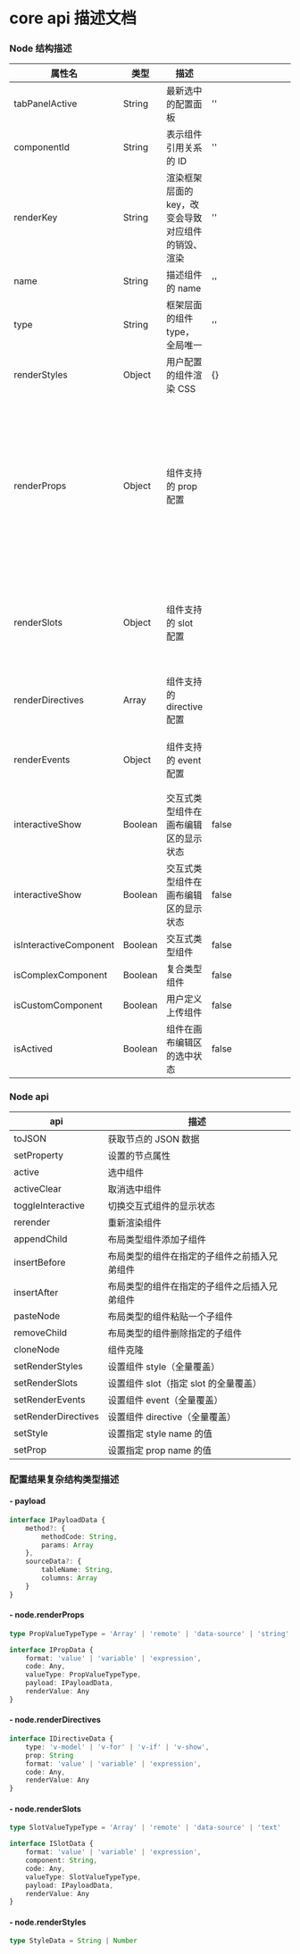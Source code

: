 # core api 描述文档

### Node 结构描述

<table style="width: 100%">
    <thead>
        <tr>
            <th>属性名</th>
            <th>类型</th>
            <th>描述</th>
            <th>结构说明</th>
        </tr>
    </thead>
    <tbody>
        <tr>
            <td>tabPanelActive</td>
            <td>String</td>
            <td>最新选中的配置面板</td>
            <td>''</td>
        </tr>
        <tr>
            <td>componentId</td>
            <td>String</td>
            <td>表示组件引用关系的 ID</td>
            <td>''</td>
        </tr>
        <tr>
            <td>renderKey</td>
            <td>String</td>
            <td>渲染框架层面的 key，改变会导致对应组件的销毁、渲染</td>
            <td>''</td>
        </tr>
        <tr>
            <td>name</td>
            <td>String</td>
            <td>描述组件的 name</td>
            <td>''</td>
        </tr>
        <tr>
            <td>type</td>
            <td>String</td>
            <td>框架层面的组件 type，全局唯一</td>
            <td>''</td>
        </tr>
        <tr>
            <td>renderStyles</td>
            <td>Object</td>
            <td>用户配置的组件渲染 CSS</td>
            <td>
                {}
            </td>
        </tr>
        <tr>
            <td>renderProps</td>
            <td>Object</td>
            <td>组件支持的 prop 配置</td>
            <td>
                <pre>
                    {
                        format: '', // 可选值（value、variable、expression）
                        code: '',
                        valueType: '', // format 是 value 时的值类型
                        payload: {  // 存放远程函数、数据源配置相关信息
                            method: {
                                methodCode: '' // 函数名
                                params: [] // 传递的参数
                            },
                            sourceData: {
                                tableName: '', // 数据源表名
                                columns: [] // 数据源表字段
                            }
                        }, 
                        renderValue: '' // 作用于画布编辑区的显示效果
                    }
                </pre>
            </td>
        </tr>
        <tr>
            <td>renderSlots</td>
            <td>Object</td>
            <td>组件支持的 slot 配置</td>
            <td>
                <pre>
                    {
                        format: '',
                        code: '',
                        component: '', // slot 生成的组件类型，
                        valueType: '',
                        payload: {},
                        renderValue: ''
                    }
                </pre>
            </td>
        </tr>
        <tr>
            <td>renderDirectives</td>
            <td>Array</td>
            <td>组件支持的 directive 配置</td>
            <td>
                <pre>
                    {
                        format: '',
                        code: '',
                    }
                </pre>
            </td>
        </tr>
        <tr>
            <td>renderEvents</td>
            <td>Object</td>
            <td>组件支持的 event 配置</td>
            <td>
                <pre>
                    {
                        format: '',
                        code: '',
                    }
                </pre>
            </td>
        </tr>
        <tr>
            <td>interactiveShow</td>
            <td>Boolean</td>
            <td>交互式类型组件在画布编辑区的显示状态</td>
            <td>false</td>
        </tr>
        <tr>
            <td>interactiveShow</td>
            <td>Boolean</td>
            <td>交互式类型组件在画布编辑区的显示状态</td>
            <td>false</td>
        </tr>
        <tr>
            <td>isInteractiveComponent</td>
            <td>Boolean</td>
            <td>交互式类型组件</td>
            <td>false</td>
        </tr>
        <tr>
            <td>isComplexComponent</td>
            <td>Boolean</td>
            <td>复合类型组件</td>
            <td>false</td>
        </tr>
        <tr>
            <td>isCustomComponent</td>
            <td>Boolean</td>
            <td>用户定义上传组件</td>
            <td>false</td>
        </tr>
        <tr>
            <td>isActived</td>
            <td>Boolean</td>
            <td>组件在画布编辑区的选中状态</td>
            <td>false</td>
        </tr>
    </tbody>
</table>


### Node api

<table style="width: 100%">
    <thead>
        <tr>
            <th>api</th>
            <th>描述</th>
        </tr>
    </thead>
    <tbody>
        <tr>
            <td>toJSON</td>
            <td>获取节点的 JSON 数据</td>
        </tr>
        <tr>
            <td>setProperty</td>
            <td>设置的节点属性</td>
        </tr>
        <tr>
            <td>active</td>
            <td>选中组件</td>
        </tr>
        <tr>
            <td>activeClear</td>
            <td>取消选中组件</td>
        </tr>
        <tr>
            <td>toggleInteractive</td>
            <td>切换交互式组件的显示状态</td>
        </tr>
        <tr>
            <td>rerender</td>
            <td>重新渲染组件</td>
        </tr>
        <tr>
            <td>appendChild</td>
            <td>布局类型组件添加子组件</td>
        </tr>
        <tr>
            <td>insertBefore</td>
            <td>布局类型的组件在指定的子组件之前插入兄弟组件</td>
        </tr>
        <tr>
            <td>insertAfter</td>
            <td>布局类型的组件在指定的子组件之后插入兄弟组件</td>
        </tr>
        <tr>
            <td>pasteNode</td>
            <td>布局类型的组件粘贴一个子组件</td>
        </tr>
        <tr>
            <td>removeChild</td>
            <td>布局类型的组件删除指定的子组件</td>
        </tr>
        <tr>
            <td>cloneNode</td>
            <td>组件克隆</td>
        </tr>
        <tr>
            <td>setRenderStyles</td>
            <td>设置组件 style（全量覆盖）</td>
        </tr>
        <tr>
            <td>setRenderSlots</td>
            <td>设置组件 slot（指定 slot 的全量覆盖）</td>
        </tr>
        <tr>
            <td>setRenderEvents</td>
            <td>设置组件 event（全量覆盖）</td>
        </tr>
        <tr>
            <td>setRenderDirectives</td>
            <td>设置组件 directive（全量覆盖）</td>
        </tr>
        <tr>
            <td>setStyle</td>
            <td>设置指定 style name 的值</td>
        </tr>
        <tr>
            <td>setProp</td>
            <td>设置指定 prop name 的值</td>
        </tr>
    </tbody>
</table>    


### 配置结果复杂结构类型描述

#### - payload
``` typescript
interface IPayloadData {
    method?: {
        methodCode: String,
        params: Array
    },
    sourceData?: {
        tableName: String,
        columns: Array
    }
}
```

#### - node.renderProps
``` typescript
type PropValueTypeType = 'Array' | 'remote' | 'data-source' | 'string' | 'json' | 'number'

interface IPropData {
    format: 'value' | 'variable' | 'expression',
    code: Any,
    valueType: PropValueTypeType,
    payload: IPayloadData,
    renderValue: Any
}
```

#### - node.renderDirectives
``` typescript
interface IDirectiveData {
    type: 'v-model' | 'v-for' | 'v-if' | 'v-show',
    prop: String
    format: 'value' | 'variable' | 'expression',
    code: Any,
    renderValue: Any
}
```

#### - node.renderSlots
``` typescript
type SlotValueTypeType = 'Array' | 'remote' | 'data-source' | 'text'

interface ISlotData {
    format: 'value' | 'variable' | 'expression',
    component: String,
    code: Any,
    valueType: SlotValueTypeType,
    payload: IPayloadData,
    renderValue: Any
}
```

#### - node.renderStyles
``` typescript
type StyleData = String | Number 
```

